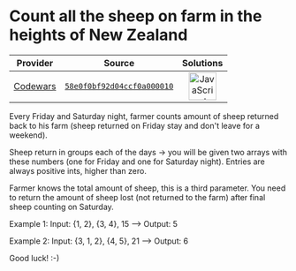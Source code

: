 [_metadata_:generated]: - "true"

# Count all the sheep on farm in the heights of New Zealand

<!-- INFO TABLE BEGIN -->

| Provider                                        | Source                                                                               | Solutions                                                                                                                                                    |
| :---------------------------------------------: | :----------------------------------------------------------------------------------: | :----------------------------------------------------------------------------------------------------------------------------------------------------------: |
| [Codewars](../../../docs/providers/Codewars.md) | [`58e0f0bf92d04ccf0a000010`](https://www.codewars.com/kata/58e0f0bf92d04ccf0a000010) | [<img src="https://res.cloudinary.com/rascaltwo/image/upload/v1631924076/javascript_ehszr7.svg" alt="JavaScript" title="JavaScript" width="50" />](solve.js) |

<!-- INFO TABLE END -->

Every Friday and Saturday night, farmer counts amount of sheep returned back to his farm (sheep returned on Friday stay and don't leave for a weekend).

Sheep return in groups each of the days -> you will be given two arrays with these numbers (one for Friday and one for Saturday night). Entries are always positive ints, higher than zero.

Farmer knows the total amount of sheep, this is a third parameter. You need to return the amount of sheep lost (not returned to the farm) after final sheep counting on Saturday.

Example 1: Input: {1, 2}, {3, 4}, 15 --> Output: 5

Example 2: Input: {3, 1, 2}, {4, 5}, 21 --> Output: 6

Good luck! :-)

